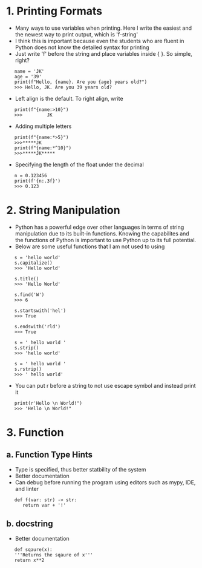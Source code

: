 # 1. Printing Formats
- Many ways to use variables when printing. Here I write the easiest and the newest way to print output, which is 'f-string'
- I think this is important because even the students who are fluent in Python does not know the detailed syntax for printing
- Just write 'f' before the string and place variables inside { }. So simple, right?
```
   name = 'JK'
   age = '39'
   print(f"Hello, {name}. Are you {age} years old?")
   >>> Hello, JK. Are you 39 years old?
```
- Left align is the default. To right align, write
```
   print(f"{name:>10}")
   >>>         JK
```
- Adding multiple letters
```
   print(f"{name:*>5}")
   >>>*****JK
   print(f"{name:*^10}")
   >>>*****JK*****
```
- Specifying the length of the float under the decimal
```
   n = 0.123456
   print(f'{n:.3f}')
   >>> 0.123
```

# 2. String Manipulation
- Python has a powerful edge over other languages in terms of string manipulation due to its built-in functions. Knowing the capabilites and the functions of Python is important to use Python up to its full potential. 
- Below are some useful functions that I am not used to using
```
   s = 'hello world'
   s.capitalize()
   >>> 'Hello world'
   
   s.title()
   >>> 'Hello World'
   
   s.find('W')
   >>> 6
   
   s.startswith('hel')
   >>> True
   
   s.endswith('rld')
   >>> True
   
   s = ' hello world '
   s.strip()
   >>> 'hello world'
   
   s = ' hello world '
   s.rstrip()
   >>> ' hello world'
```
- You can put r before a string to not use escape symbol and instead print it
```
   print(r'Hello \n World!")
   >>> 'Hello \n World!"
```
# 3. Function
## a. Function Type Hints
- Type is specified, thus better statbility of the system
- Better documentation
- Can debug before running the program using editors such as mypy, IDE, and linter
```
   def f(var: str) -> str:
      return var + '!'
```
## b. docstring
- Better documentation
```
   def sqaure(x):
   '''Returns the sqaure of x'''
   return x**2
```

